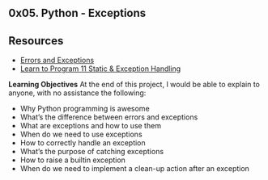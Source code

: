 ## 0x05. Python - Exceptions

## Resources
* [Errors and Exceptions](https://intranet.alxswe.com/rltoken/Yj7sDOzmKwICSHr7WEAW3A)
* [Learn to Program 11 Static & Exception Handling](https://intranet.alxswe.com/rltoken/xASzXarhF1sBhzYkJ14LvQ)

__Learning Objectives__
At the end of this project, I would be able to explain to anyone, with no assistance the following:
* Why Python programming is awesome
* What’s the difference between errors and exceptions
* What are exceptions and how to use them
* When do we need to use exceptions
* How to correctly handle an exception
* What’s the purpose of catching exceptions
* How to raise a builtin exception
* When do we need to implement a clean-up action after an exception
